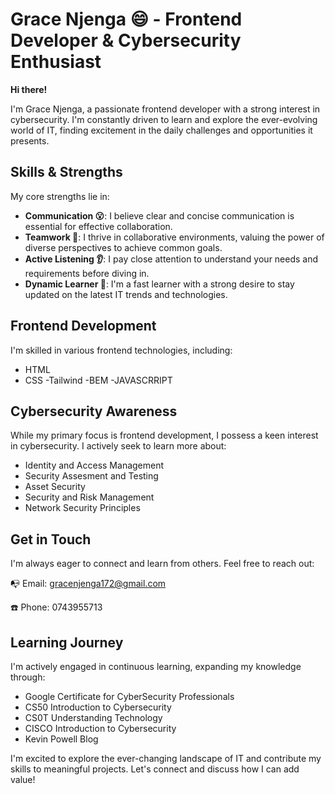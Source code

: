 **Grace Njenga :smile: - Frontend Developer & Cybersecurity Enthusiast**
======

**Hi there!**

I'm Grace Njenga, a passionate frontend developer with a strong interest in cybersecurity. I'm constantly driven to learn and explore the ever-evolving world of IT, finding excitement in the daily challenges and opportunities it presents.

**Skills & Strengths**
----

My core strengths lie in:

- **Communication 😮**: I believe clear and concise communication is essential for effective collaboration.
- **Teamwork 🤝**: I thrive in collaborative environments, valuing the power of diverse perspectives to achieve common goals.
- **Active Listening 👂**: I pay close attention to understand your needs and requirements before diving in.
- **Dynamic Learner 📖**: I'm a fast learner with a strong desire to stay updated on the latest IT trends and technologies.

**Frontend Development**
---

I'm skilled in various frontend technologies, including:

- HTML
- CSS
  -Tailwind
  -BEM
-JAVASCRRIPT

**Cybersecurity Awareness**
-----

While my primary focus is frontend development, I possess a keen interest in cybersecurity. I actively seek to learn more about:

- Identity and Access Management
- Security Assesment and Testing
- Asset Security
- Security and Risk Management
- Network Security Principles

**Get in Touch**
-----

I'm always eager to connect and learn from others. Feel free to reach out:

📭 Email: gracenjenga172@gmail.com

☎️ Phone: 0743955713

**Learning Journey**
-----

I'm actively engaged in continuous learning, expanding my knowledge through:

- Google Certificate for CyberSecurity Professionals
- CS50 Introduction to Cybersecurity
- CS0T Understanding Technology
- CISCO Introduction to Cybersecurity
- Kevin Powell Blog

I'm excited to explore the ever-changing landscape of IT and contribute my skills to meaningful projects. Let's connect and discuss how I can add value!

<!---
Grace-Njenga/Grace-Njenga is a ✨ special ✨ repository because its `README.md` (this file) appears on your GitHub profile.
You can click the Preview link to take a look at your changes.
--->
